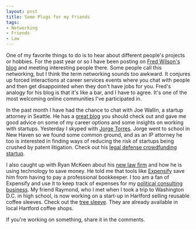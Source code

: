 ```yaml
---
layout: post
title: Some Plugs for my Friends
tags: 
- Networking
- Friends
- Law
---
```

One of my favorite things to do is to hear about different people's projects or hobbies. For the past year or so I have been posting on [Fred Wilson's blog](http://www.avc.com/) and meeting interesting people there. Some people call this networking, but I think the term networking sounds too awkward. It conjures up forced interactions at career services events where you chat with people and then get disappointed when they don't have jobs for you. Fred's analogy for his blog is that it's like a bar, and I have to agree. It's one of the most welcoming online communities I've participated in. 

In the past month I have had the chance to chat with Joe Wallin, a startup attorney in Seattle. He has a [great blog](http://www.startuplawblog.com) you should check out and gave me good advice on some of my career options and some insights on working with startups. Yesterday I skyped with [Jorge Torres](http://jorgetorres.com). Jorge went to school in New Haven so we found some common ground, and as an IP attorney he too is interested in finding ways of reducing the risk of startups being crushed by patent litigation. Check out his [legal defense crowdfunding startup](http://signup.defensemob.com). 

I also caught up with Ryan McKeen about his [new law firm](http://mckeenlawfirm.com) and how he is using technology to save money. He told me that tools like [Expensify](https://www.expensify.com) save him from having to pay a professional bookkeeper. I too am a fan of Expensify and use it to keep track of expenses for my [political consulting business](http://www.wnext.net/). My friend Raymond, who I met when I took a trip to Washington D.C. in high school, is now working on a start-up in Hartford selling reusable coffee sleeves. Check out the [tree sleeve](http://www.treesleeve.com/tree-sleeve.html). They are already available in local Hartford coffee shops.

If you're working on something, share it in the comments.
